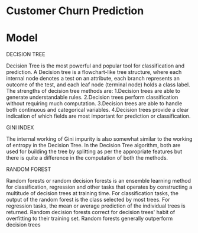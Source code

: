 # Customer Churn Prediction 

# Model
DECISION TREE

Decision Tree is the most powerful and popular tool for classification and prediction. A Decision tree is a flowchart-like tree structure, where each internal node denotes a test on an attribute, each branch represents an outcome of the test, and each leaf node (terminal node) holds a class label.
The strengths of decision tree methods are:
1.Decision trees are able to generate understandable rules.
 2.Decision trees perform classification without requiring much computation.
 3.Decision trees are able to handle both continuous and categorical variables. 
4.Decision trees provide a clear indication of which fields are most important for prediction or classification.

GINI INDEX

The internal working of Gini impurity is also somewhat similar to the working of entropy in the Decision Tree. In the Decision Tree algorithm, both are used for building the tree by splitting as per the appropriate features but there is quite a difference in the computation of both the methods.

RANDOM FOREST

Random forests or random decision forests is an ensemble learning method for classification, regression and other tasks that operates by constructing a multitude of decision trees at training time. For classification tasks, the output of the random forest is the class selected by most trees. For regression tasks, the mean or average prediction of the individual trees is returned. Random decision forests correct for decision trees' habit of overfitting to their training set. Random forests generally outperform decision trees

